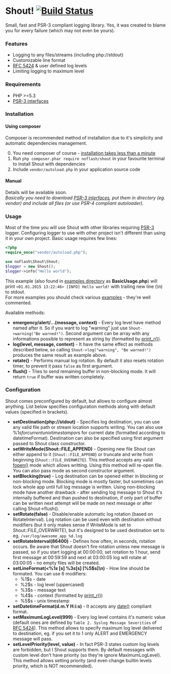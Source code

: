 # Shout! [![Build Status](https://travis-ci.org/kiler129/Shout.svg?branch=master)](https://travis-ci.org/kiler129/Shout)
Small, fast and PSR-3 compliant logging library.
Yes, it was created to blame you for every failure (which may not even be yours).

### Features
  * Logging to any files/streams (including php://stdout)
  * Customizable line format
  * [RFC 5424](http://tools.ietf.org/html/rfc5424) & user defined log levels
  * Limiting logging to maximum level

### Requirements
  * PHP >=5.3
  * [PSR-3 interfaces](https://github.com/php-fig/log)

### Installation
#### Using composer
Composer is recommended method of installation due to it's simplicity and automatic dependencies management.

  0. You need composer of course - [installation takes less than a minute](https://getcomposer.org/download/)
  1. Run `php composer.phar require noflash/shout` in your favourite terminal to install Shout with dependencies
  2. Include `vendor/autoload.php` in your application source code
   
#### Manual
Details will be available soon.  
*Basically you need to download [PSR-3 interfaces](https://github.com/php-fig/log), put them in directory (eg. vendor) and include all files (or use PSR-4 compliant autoloader).*

### Usage
Most of the time you will use Shout with other libraries requiring [PSR-3](http://www.php-fig.org/psr/psr-3/) logger. Configuring logger to use with other project isn't different than using it in your own project.
Basic usage requires few lines:
```php
<?php
require_once("vendor/autoload.php");

use noFlash\Shout\Shout;
$logger = new Shout();
$logger->info("Hello world");
```
This example (also found in [examples directory](https://github.com/kiler129/Shout/tree/master/examples) as **BasicUsage.php**) will print `<01.01.2015 13:22:46> [INFO] Hello world!` with trailing new line (\n) to stdout.  
For more examples you should check various [examples](https://github.com/kiler129/Shout/tree/master/examples) - they're well commented.

Available methods:
  * **emergency/alert/...(message, context)** - Every log level have method named after it. So if you want to log "warning" just use `Shout->warning("Be warned!")`. Second argument can be array with any informations possible to represent as string by (formatted by [print_r()](http://php.net/print_r)).
  * **log(level, message, context)** - It have the same effect as methods described below, so calling `Shout->log("warning", "Be warned!")` produces the same result as example above.
  * **rotate()** - Performs manual log rotation. By default it also resets rotation timer, to prevent it pass `false` as first argument.
  * **flush()** - Tries to send remaining buffer in non-blocking mode. It will return `true` if buffer was written completely.

### Configuration
Shout comes preconfigured by default, but allows to configure almost anything. List below specifies configuration methods along with default values (specified in brackets). 
  * **setDestination(php://stdout)** - Specifies log destination, you can use any valid file path or stream location supports writing. You can also use %1$s for current unix timestamp or %2$s for current date (formatted according to datetimeFormat). Destination can also be specified using first argument passed to Shout class constructor.
  * **setWriteMode(Shout::FILE_APPEND)** - Opening new file Shout can either append to it (`Shout::FILE_APPEND`) or truncate and write from beginning (`Shout::FILE_OVERWRITE`). This method accepts any valid [fopen()](http://php.net/fopen) mode which allows writting. Using this method will re-open file. You can also pass mode as second constructor argument.
  * **setBlocking(true)** - Log destination can be opened either in blocking or non-blocking mode. Blocking mode is mostly faster, but sometimes can lock whole app until full log message is written. Using non-blocking mode have another drawback - after sending log message to Shout it's internally buffered and than pushed to destination, if only part of buffer can be written next attempt will be made on next message or after calling Shout->flush().
  * **setRotate(false)** - Disable/enable automatic log rotation (based on RotateInterval). Log rotation can be used even with destination without modifiers (but it only makes sense if WriteMode is set to Shout::FILE_OVERWRITE), but it's designed to be used destination set to eg. `/var/log/awesome_app_%d.log`
  * **setRotateInterval(86400)** - Defines how often, in seconds, rotation occurs. Be aware that Shout doesn't fire rotation unless new message is passed, so if you start logging at 00:00:00, set rotation to 1 hour, send first message at 00:59:59 and next at 03:00:05 log will rotate at 03:00:05 - no empty files will be created.
  * **setLineFormat(\<%1$s\> [%2$s] %3$s [%4$s] [%5$s]\n)** - How line should be formated. You can use 6 modifiers: 
    * %1$s - date
    * %2$s - log level (uppercased)
    * %3$s - message text
    * %4$s - context (formatted by [print_r()](http://php.net/print_r)) 
    * %5$s - unix timestamp
  * **setDatetimeFormat(d.m.Y H:i:s)** - It accepts any [date()](http://php.net/date) compliant format.
  * **setMaximumLogLevel(999)** - Every log level contains it's numeric value (default ones are defined by `Table 2. Syslog Message Severities` of [RFC 5424](http://tools.ietf.org/html/rfc5424)). This method allows to specify maximum log level delivered to destination, eg. if you set it to 1 only ALERT and EMERGENCY message will pass.
  * **setLevelPriority(level, value)** - In fact PSR-3 states custom log levels are forbidden, but I Shout supports them. By default messages with custom level don't have priority (so they're ignore MaximumLogLevel). This method allows setting priority (and even change builtin levels priority, which is NOT recommended).